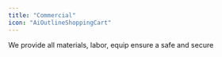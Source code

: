 ```yaml
---
title: "Commercial"
icon: "AiOutlineShoppingCart"
---
```


We provide all materials, labor, equip ensure a safe and secure
